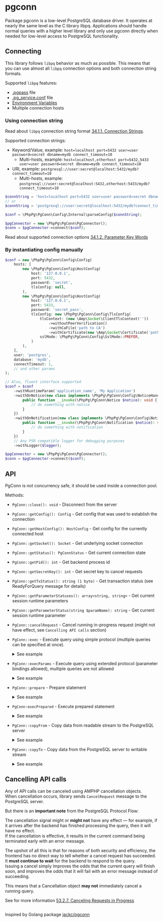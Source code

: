 # pgconn

Package pgconn is a low-level PostgreSQL database driver. It operates at nearly the same level as the C library libpq.
Applications should handle normal queries with a higher level library and only use pgconn directly when needed for
low-level access to PostgreSQL functionality.

## Connecting
This library follows `libpq` behavior as much as possible.
This means that you can use almost all `libpq` connection options and both connection string formats.

Supported `libpq` features:
* [.pgpass](https://www.postgresql.org/docs/current/libpq-pgpass.html) file
* [.pg_service.conf](https://www.postgresql.org/docs/current/libpq-pgservice.html) file
* [Environment Variables](https://www.postgresql.org/docs/current/libpq-envars.html)
* Multiple connection hosts

### Using connection string
Read about `libpq` connection string format [34.1.1. Connection Strings](https://www.postgresql.org/docs/current/libpq-connect.html#LIBPQ-CONNSTRING).

Supported connection strings:
* Keyword/Value, example: `host=localhost port=5432 user=user password=secret dbname=mydb connect_timeout=10`
  * Multi-hosts, example: `host=localhost,otherhost port=5432,5433 user=user password=secret dbname=mydb connect_timeout=10`
* URI, example: `postgresql://user:secret@localhost:5432/mydb?connect_timeout=10`
  * Multi-hosts, example: `postgresql://user:secret@localhost:5432,otherhost:5433/mydb?connect_timeout=10`
```php
$connString = 'host=localhost port=5432 user=user password=secret dbname=mydb connect_timeout=10';
// or
$connString = 'postgresql://user:secret@localhost:5432/mydb?connect_timeout=10';

$conf = \PhpPg\PgConn\Config\Internal\parseConfig($connString);

$pgConnector = new \PhpPg\PgConn\PgConnector();
$conn = $pgConnector->connect($conf);
```

Read about supported connection options [34.1.2. Parameter Key Words](https://www.postgresql.org/docs/current/libpq-connect.html#LIBPQ-PARAMKEYWORDS)

### By instantiating config manually

```php
$conf = new \PhpPg\PgConn\Config\Config(
    hosts: [
        new \PhpPg\PgConn\Config\HostConfig(
            host: '127.0.0.1',
            port: 5432,
            password: 'secret',
            tlsConfig: null,
        ),
        new \PhpPg\PgConn\Config\HostConfig(
            host: '127.0.0.1',
            port: 5433,
            password: 'secret_pass',
            tlsConfig: new \PhpPg\PgConn\Config\TlsConfig(
                tlsContext: (new \Amp\Socket\ClientTlsContext(''))
                    ->withoutPeerVerification()
                    ->withCaFile('path to CA')
                    ->withCertificate(new \Amp\Socket\Certificate('path to public key', 'path to private key')),
                sslMode: \PhpPg\PgConn\Config\SslMode::PREFER,
            )
        ),
    ],
    user: 'postgres',
    database: 'mydb',
    connectTimeout: 1,
    // and other params
);

// Also, fluent interface supported
$conf = $conf
    ->withRuntimeParam('application_name', 'My Application')
    ->withOnNotice(new class implements \PhpPg\PgConn\Config\NoticeHandlerInterface {
        public function __invoke(\PhpPg\PgConn\Notice $notice): void {
            // do something with notice
        }
    })
    ->withOnNotification(new class implements \PhpPg\PgConn\Config\NotificationHandlerInterface {
        public function __invoke(\PhpPg\PgConn\Notification $notice): void {
            // do something with notification
        }
    })
    // Any PSR compatible logger for debugging purposes
    ->withLogger($logger);

$pgConnector = new \PhpPg\PgConn\PgConnector();
$conn = $pgConnector->connect($conf);
```

## API
PgConn is not concurrency safe, it should be used inside a connection pool.

Methods:
* `PgConn::close(): void` - Disconnect from the server
* `PgConn::getConfig(): Config` - Get config that was used to establish the connection
* `PgConn::getHostConfig(): HostConfig` - Get config for the currently connected host
* `PgConn::getSocket(): Socket` - Get underlying socket connection
* `PgConn::getStatus(): PgConnStatus` - Get current connection state
* `PgConn::getPid(): int` - Get backend process id
* `PgConn::getSecretKey(): int` - Get secret key to cancel requests
* `PgConn::getTxStatus(): string (1 byte)` - Get transaction status (see ReadyForQuery message for details)
* `PgConn::getParameterStatuses(): array<string, string>` - Get current session runtime parameters
* `PgConn::getParameterStatus(string $paramName): string` - Get current session runtime parameter
* `PgConn::cancelRequest` - Cancel running in-progress request (might not have effect, see `Cancelling API calls` section)
* `PgConn::exec` - Execute query using simple protocol (multiple queries can be specified at once).
  <details>
    <summary>See example</summary>
  
  ```php
  /** @var \PhpPg\PgConn\PgConn $conn */
  $sql = "SELECT 'Hello World' AS msg, 322 AS num; SELECT * FROM table; UPDATE table SET idx = idx + 1";
  
  /**
  * If the query contains a syntax error or contains invalid data, no exception will be thrown,
  * an exception will be thrown when the results are received.
  */
  $mrr = $conn->exec($sql);
  
  // Fetch all results at once
  $results = $mrr->readAll();
  
  $results[0]; // query 1 results
  $results[1]; // query 2 results
  $results[2]; // query 3 results
  
  $results[0]->getCommandTag(); // query 1 execution result (e.g. SELECT 1)
  $rows = $results[0]->getRows(); // query 1 returned rows (multidimensional array)
  $rows[0]; // query 1 row 1
  $rows[0][0] // query 1 row 1 column 1
  $rows[0][0] // query 1 row 1 column 2
  
  $results[0]->getFieldDescriptions(); // query 1 returned rows format information (binary/text, data type, column name, etc)
  
  // Fetch results in iterative way
  while ($mrr->nextResult()) {
      $rr = $mrr->getResultReader();
      $fieldDescriptions = $rr->getFieldDescriptions()
      
      while ($rr->nextRow()) {
          $result = $rr->getResult();
  
          $rows = $result->getRows();
          foreach ($rows as $rowIdx => $row) {
              foreach ($row as $colIdx => $colValue) {
                  // Do something with returned data
              }
          }
      }
      
      $commandTag = $rr->getCommandTag();
  }
  ```
  </details>

* `PgConn::execParams` - Execute query using extended protocol (parameter bindings allowed), multiple queries are not allowed
  <details>
    <summary>See example</summary>
  
  ```php
  /** @var \PhpPg\PgConn\PgConn $conn */
  $rr = $conn->execParams(
      sql: 'SELECT $1::int, $2::text',
      paramValues: ['100', 'Hello world'],
      // param formats (binary/text)
      paramFormats: [],
      // param data types
      paramOIDs: [],
      // return rows format (binary/text)
      resultFormats: [],
  );
  
  $result = $rr->getResult();
  
  $result->getFieldDescriptions(); // returned rows format information (binary/text, data type, column name, etc)
  $result->getRows(); // returned rows
  $result->getCommandTag(); // command execution result
  ```
  </details>

* `PgConn::prepare` - Prepare statement
  <details>
    <summary>See example</summary>
  
    ```php
    /** @var \PhpPg\PgConn\PgConn $conn */
    $stmtDesc = $conn->prepare(
        name: 'my_stmt_1',
        sql: "INSERT INTO my_table (col1, col2) VALUES ($1::int, $2::text)"
    );
    $stmtDesc->name; // prepared statement name
    $stmtDesc->fields; // prepared statement return rows format description
    $stmtDesc->paramOIDs; // prepared statement bind parameter types
    $stmtDesc->sql; // prepared statement query
    ```
  </details>

* `PgConn:execPrepared` - Execute prepared statement
  <details>
    <summary>See example</summary>
  
  ```php
  /** @var \PhpPg\PgConn\PgConn $conn */
  $rr = $conn->execPrepared(
      stmtName: 'my_stmt_1',
      paramValues: ['100', 'Hello World'],
      // parameter formats (1 - text; 0 - binary
      // One item per each paramValue or one item for all paramValues
      paramFormats: [],
      // desired format of returned rows, such as paramFormats
      resultFormats: [],
  );
  $result = $rr->getResult();
  
  $result->getFieldDescriptions(); // returned rows format information (binary/text, data type, column name, etc)
  $result->getRows(); // returned rows
  $result->getCommandTag(); // command execution result
  ```
  </details>

* `PgConn::copyFrom` - Copy data from readable stream to the PostgreSQL server
  <details>
    <summary>See example</summary>
  
  ```php
  /** @var \PhpPg\PgConn\PgConn $conn */
  $genData = static function (): \Generator {
      for ($i = 0; $i < 1000; $i++) {
          yield "{$i}, \"foo {$i} bar\"\n";
      }
  };
  $stream = new \Amp\ByteStream\ReadableIterableStream($genData());
  
  $ct = $conn->copyFrom('COPY foo FROM STDIN WITH (FORMAT csv)', $stream);
  echo "Rows affected: {$ct->rowsAffected()}\n";
  ```
  </details>

* `PgConn::copyTo` - Copy data from the PostgreSQL server to writable stream
  <details>
    <summary>See example</summary>
  
  ```php
  /** @var \PhpPg\PgConn\PgConn $conn */
  $stream = new \Amp\ByteStream\WritableIterableStream(0);
  
  \Amp\async(static function () use ($stream) {
  foreach ($stream->getIterator() as $row) {
  // Process row copied from postgres
  }
  });
  
  $ct = $conn->copyTo('COPY foo TO STDOUT', $stream);
  echo "Rows affected: {$ct->rowsAffected()}\n";
  ```
  </details>

## Cancelling API calls
Any of API calls can be canceled using AMPHP cancellation objects. \
When cancellation occurs, library sends `CancelRequest` message to the PostgreSQL server.

But there is an **important note** from the PostgreSQL Protocol Flow:

The cancellation signal might or **might not** have any effect — for example, 
if it arrives after the backend has finished processing the query, then it will have no effect. \
If the cancellation is effective, it results in the current command being terminated early with an error message.

The upshot of all this is that for reasons of both security and efficiency, 
the frontend has no direct way to tell whether a cancel request has succeeded. \
It **must continue to wait** for the backend to respond to the query. \
Issuing a cancel simply improves the odds that the current query will finish soon, 
and improves the odds that it will fail with an error message instead of succeeding.

This means that a Cancellation object **may not** immediately cancel a running query.

See for more information [53.2.7. Canceling Requests in Progress](https://www.postgresql.org/docs/current/protocol-flow.html#id-1.10.5.7.9)


##

Inspired by Golang package [jackc/pgconn](https://github.com/jackc/pgconn)
